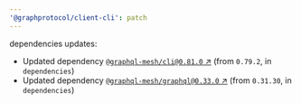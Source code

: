 ```yaml
---
'@graphprotocol/client-cli': patch
---
```

dependencies updates:
  - Updated dependency [`@graphql-mesh/cli@0.81.0` ↗︎](https://www.npmjs.com/package/@graphql-mesh/cli/v/0.81.0) (from `0.79.2`, in `dependencies`)
  - Updated dependency [`@graphql-mesh/graphql@0.33.0` ↗︎](https://www.npmjs.com/package/@graphql-mesh/graphql/v/0.33.0) (from `0.31.30`, in `dependencies`)
